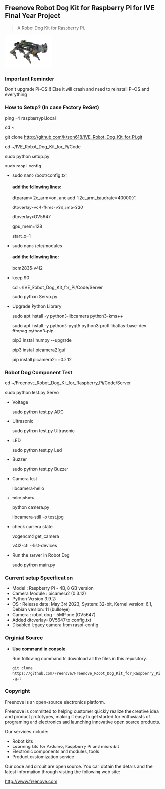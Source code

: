 ## Freenove Robot Dog Kit for Raspberry Pi for IVE Final Year Project

> A Robot Dog Kit for Raspberry Pi.

<img src='Picture/icon.png' width='30%'/>

### Important Reminder 
Don't upgrade Pi-OS!!! Else it will crash and need to reinstall Pi-OS and everything

### How to Setup? (In case Factory ReSet)

ping -4 raspberrypi.local

cd ~

git clone https://github.com/kitson618/IVE_Robot_Dog_Kit_for_Pi.git

cd ~/IVE_Robot_Dog_Kit_for_Pi/Code

sudo python setup.py

sudo raspi-config

* sudo nano /boot/config.txt

	#### add the following lines:

	dtparam=i2c_arm=on, and add “i2c_arm_baudrate=400000”.
	
	dtoverlay=vc4-fkms-v3d,cma-320
	
	dtoverlay=OV5647
	
	gpu_mem=128
	
	start_x=1

* sudo nano /etc/modules

	#### add the following line:

	bcm2835-v4l2

* keep 90

	cd ~/IVE_Robot_Dog_Kit_for_Pi/Code/Server

	sudo python Servo.py

* Upgrade Python Library

	sudo apt install -y python3-libcamera python3-kms++
	
	sudo apt install -y python3-pyqt5 python3-prctl libatlas-base-dev ffmpeg python3-pip
	
	pip3 install numpy --upgrade
	
	pip3 install picamera2[gui]
	
	pip install picamera2==0.3.12

### Robot Dog Component Test

cd ~/Freenove_Robot_Dog_Kit_for_Raspberry_Pi/Code/Server

sudo python test.py Servo

* Voltage

	sudo python test.py ADC

* Ultrasonic

	sudo python test.py Ultrasonic

* LED

	sudo python test.py Led

* Buzzer

	sudo python test.py Buzzer

* Camera test

	libcamera-hello

* take photo

	python camera.py
	
	libcamera-still -o test.jpg

* check camera state

	vcgencmd get_camera

	v4l2-ctl --list-devices

* Run the server in Robot Dog 

	sudo python main.py

### Current setup Specification

* Model : Raspberry Pi - 4B, 8 GB version
* Camera Module : picamera2 (0.3.12)
* Python Version 3.9.2:
* OS : Release date: May 3rd 2023, System: 32-bit, Kernel version: 6.1, Debian version: 11 (bullseye)
* Camera :  robot dog - 5MP one (OV5647)
* Added dtoverlay=OV5647 to config.txt
* Disabled legacy camera from raspi-config

### Orginial Source

* **Use command in console**

	Run following command to download all the files in this repository.

	`git clone https://github.com/Freenove/Freenove_Robot_Dog_Kit_for_Raspberry_Pi.git`


### Copyright

Freenove is an open-source electronics platform.

Freenove is committed to helping customer quickly realize the creative idea and product prototypes, making it easy to get started for enthusiasts of programing and electronics and launching innovative open source products.

Our services include:

* Robot kits
* Learning kits for Arduino, Raspberry Pi and micro:bit
* Electronic components and modules, tools
* Product customization service

Our code and circuit are open source. You can obtain the details and the latest information through visiting the following web site:

http://www.freenove.com
